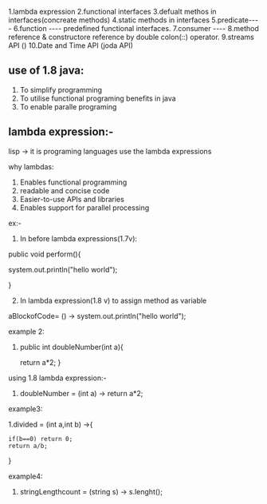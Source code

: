 1.lambda expression
2.functional interfaces
3.defualt methos in interfaces(concreate methods)
4.static methods in interfaces
5.predicate----
6.function ----   predefined functional interfaces.
7.consumer ----
8.method reference & constructore reference by double colon(::) operator.
9.streams API ()
10.Date and Time API (joda API)



use of 1.8 java:
---------------

1. To simplify programming
2. To utilise functional programing benefits in java
3. To enable paralle programing

lambda expression:-
------------------

lisp -> it is programing languages use the lambda expressions	 


why lambdas:

1. Enables functional programming
2. readable  and concise code
3. Easier-to-use APIs and libraries
4. Enables support for parallel processing


ex:-
 
1. In before lambda expressions(1.7v):

public void perform(){

system.out.println("hello world");

}

2. In lambda expression(1.8 v) to assign method as variable

aBlockofCode= () -> system.out.println("hello world");


example 2:

1. public int doubleNumber(int a){

    return a*2;
  }

using 1.8 lambda expression:-


1. doubleNumber = (int a) -> return a*2;



example3:

1.divided = (int a,int b) ->{

	if(b==0) return 0;
	return a/b;

}

example4:

1. stringLengthcount = (string s) -> s.lenght();


